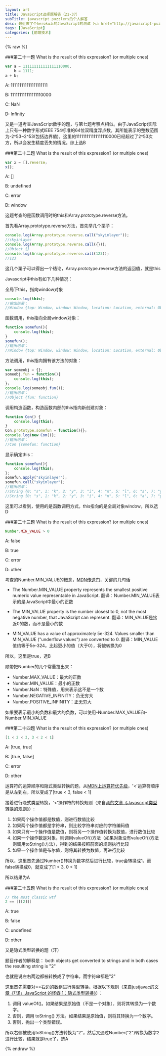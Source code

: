 ```yaml
---
layout: art
title: JavaScript选择题解答（21-37）
subTitle: javascript puzzlers的个人解答
desc: 最近做了个heroku上的JavaScript的测试（<a href="http://javascript-puzzlers.herokuapp.com/">题目地址</a>），错了一大堆，感觉js的概念还有很多不是很清晰，这里记录一下，下半部分
tags: [JavaScript]
categories: [前端技术]
---
```

{% raw %}

###第二十一题
What is the result of this expression? (or multiple ones)
```javascript
var a = 111111111111111110000,
    b = 1111;
a + b;
```
A: 111111111111111111111

B: 111111111111111110000

C: NaN

D: Infinity

又是一道考查JavaScript数字的题，与第七题考察点相似。由于JavaScript实际上只有一种数字形式IEEE 754标准的64位双精度浮点数，其所能表示的整数范围为-2^53~2^53(包括边界值)。这里的111111111111111110000已经超过了2^53次方，所以会发生精度丢失的情况。综上选B

###第二十二题
What is the result of this expression? (or multiple ones)
```javascript
var x = [].reverse;
x();
```
A: \[\]

B: undefined

C: error

D: window

这题考查的是函数调用时的this和Array.prototype.reverse方法。

首先看Array.prototype.reverse方法，首先举几个栗子：
```javascript
console.log(Array.prototype.reverse.call("skyinlayer"));
//skyinlayer
console.log(Array.prototype.reverse.call({}));
//Object {}
console.log(Array.prototype.reverse.call(123));
//123
```
这几个栗子可以得出一个结论，Array.prototype.reverse方法的返回值，就是this

Javascript中this有如下几种情况：

全局下this，指向window对象
```javascript
console.log(this);
//输出结果：
//Window {top: Window, window: Window, location: Location, external: Object, chrome: Object…}
```

函数调用，this指向全局window对象：
```javascript
function somefun(){
    console.log(this);
}
somefun();
//输出结果：
//Window {top: Window, window: Window, location: Location, external: Object, chrome: Object…}
```

方法调用，this指向拥有该方法的对象：
```javascript
var someobj = {};
someobj.fun = function(){
    console.log(this);
};
console.log(someobj.fun());
//输出结果：
//Object {fun: function}
```

调用构造函数，构造函数内部的this指向新创建对象：
```javascript
function Con() {
    console.log(this);
}
Con.prototype.somefun = function(){};
console.log(new Con());
//输出结果：
//Con {somefun: function}
```

显示确定this：
```javascript
function somefun(){
    console.log(this);
};
somefun.apply("skyinlayer");
somefun.call("skyinlayer");
//输出结果：
//String {0: "s", 1: "k", 2: "y", 3: "i", 4: "n", 5: "l", 6: "a", 7: "y", 8: "e", 9: "r", length: 10}
//String {0: "s", 1: "k", 2: "y", 3: "i", 4: "n", 5: "l", 6: "a", 7: "y", 8: "e", 9: "r", length: 10} 
```

这里可以看到，使用的是函数调用方式，this指向的是全局对象window，所以选D

###第二十三题
What is the result of this expression? (or multiple ones)
```javascript
Number.MIN_VALUE > 0
```
A: false

B: true

C: error

D: other

考查的Number.MIN\_VALUE的概念，[MDN传送门](https://developer.mozilla.org/en-US/docs/Web/JavaScript/Reference/Global_Objects/Number/MIN_VALUE)，关键的几句话

* The Number.MIN_VALUE property represents the smallest positive numeric value representable in JavaScript.
翻译：Number.MIN_VALUE表示的是JavaScript中最小的正数

* The MIN_VALUE property is the number closest to 0, not the most negative number, that JavaScript can represent.
翻译：MIN_VALUE是接近0的数，而不是最小的数

* MIN\_VALUE has a value of approximately 5e-324. Values smaller than MIN_VALUE ("underflow values") are converted to 0.
翻译：MIN_VALUE值约等于5e-324，比起更小的值（大于0），将被转换为0

所以，这里是true，选B

顺带把Number的几个常量拉出来：
* Number.MAX_VALUE：最大的正数
* Number.MIN_VALUE：最小的正数
* Number.NaN：特殊值，用来表示这不是一个数
* Number.NEGATIVE_INFINITY：负无穷大
* Number.POSITIVE_INFINITY：正无穷大

如果要表示最小的负数和最大的负数，可以使用\-Number.MAX\_VALUE和\-Number.MIN\_VALUE

###第二十四题
What is the result of this expression? (or multiple ones)
```javascript
[1 < 2 < 3, 3 < 2 < 1]
```
A: \[true, true\]

B: \[true, false\]

C: error

D: other

运算符的运算顺序和隐式类型转换的题，从[MDN上运算符优先级](https://developer.mozilla.org/en-US/docs/Web/JavaScript/Reference/Operators/Operator_Precedence)，'<'运算符顺序是从左到右，所以变成了\[true < 3, false < 1\]

接着进行隐式类型转换，'<'操作符的转换规则（来自[$雨$的文章《Javascript类型转换的规则》](http://www.cnblogs.com/mizzle/archive/2011/08/12/2135885.html)）:

1. 如果两个操作值都是数值，则进行数值比较
2. 如果两个操作值都是字符串，则比较字符串对应的字符编码值
3. 如果只有一个操作值是数值，则将另一个操作值转换为数值，进行数值比较
4. 如果一个操作数是对象，则调用valueOf()方法（如果对象没有valueOf()方法则调用toString()方法），得到的结果按照前面的规则执行比较
5. 如果一个操作值是布尔值，则将其转换为数值，再进行比较

所以，这里首先通过Number()转换为数字然后进行比较，true会转换成1，而false转换成0，就变成了\[1 < 3, 0 < 1\]

所以结果为A

###第二十五题
What is the result of this expression? (or multiple ones)
```javascript
// the most classic wtf
2 == [[[2]]]
```
A: true

B: false

C: undefined

D: other

又是隐式类型转换的题（汗）

题目作者的解释是：
both objects get converted to strings and in both cases the resulting string is "2"

也就是说左右两边都被转换成了字符串，而字符串都是"2"

这里首先需要对==右边的数组进行类型转换，根据以下规则（来自[justjavac的文章《「译」JavaScript 的怪癖 1：隐式类型转换》](http://justjavac.iteye.com/blog/1848749)）：
1. 调用 valueOf()。如果结果是原始值（不是一个对象），则将其转换为一个数字。
2. 否则，调用 toString() 方法。如果结果是原始值，则将其转换为一个数字。
3. 否则，抛出一个类型错误。

所以右侧被使用toString()方法转换为"2"，然后又通过Number("2")转换为数字2进行比较，结果就是true了，选A



{% endraw %}
